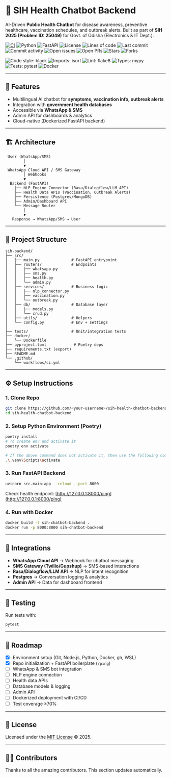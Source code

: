 # 📖 SIH Health Chatbot Backend

AI-Driven **Public Health Chatbot** for disease awareness, preventive healthcare, vaccination schedules, and outbreak alerts. Built as part of **SIH 2025 (Problem ID: 25049)** for Govt. of Odisha (Electronics & IT Dept.).

<div align="left">

[![CI](https://github.com/UTTAM-VAGHASIA/sih-health-chatbot-backend/actions/workflows/ci.yml/badge.svg?branch=main)](https://github.com/UTTAM-VAGHASIA/sih-health-chatbot-backend/actions/workflows/ci.yml)
![Python](https://img.shields.io/badge/python-3.13-blue)
![FastAPI](https://img.shields.io/badge/FastAPI-0.116-green)
![License](https://img.shields.io/github/license/UTTAM-VAGHASIA/sih-health-chatbot-backend)
![Lines of code](https://img.shields.io/tokei/lines/github/UTTAM-VAGHASIA/sih-health-chatbot-backend)
![Last commit](https://img.shields.io/github/last-commit/UTTAM-VAGHASIA/sih-health-chatbot-backend)
![Commit activity](https://img.shields.io/github/commit-activity/m/UTTAM-VAGHASIA/sih-health-chatbot-backend)
![Open issues](https://img.shields.io/github/issues/UTTAM-VAGHASIA/sih-health-chatbot-backend)
![Open PRs](https://img.shields.io/github/issues-pr/UTTAM-VAGHASIA/sih-health-chatbot-backend)
![Stars](https://img.shields.io/github/stars/UTTAM-VAGHASIA/sih-health-chatbot-backend)
![Forks](https://img.shields.io/github/forks/UTTAM-VAGHASIA/sih-health-chatbot-backend)

<!-- Code quality & tooling -->
![Code style: black](https://img.shields.io/badge/code%20style-black-000000)
![Imports: isort](https://img.shields.io/badge/imports-isort-ef8336)
![Lint: flake8](https://img.shields.io/badge/lint-flake8-007EC6)
![Types: mypy](https://img.shields.io/badge/types-mypy-2A6DB2)
![Tests: pytest](https://img.shields.io/badge/tests-pytest-0A9EDC)
![Docker](https://img.shields.io/badge/docker-ready-2496ED)

</div>

---

## 🚀 Features

* Multilingual AI chatbot for **symptoms, vaccination info, outbreak alerts**
* Integration with **government health databases**
* Accessible via **WhatsApp & SMS**
* Admin API for dashboards & analytics
* Cloud-native (Dockerized FastAPI backend)

---

## 🏗️ Architecture

```
 User (WhatsApp/SMS)
        │
        ▼
 WhatsApp Cloud API / SMS Gateway
        │ Webhooks
        ▼
  Backend (FastAPI)
    ├── NLP Engine Connector (Rasa/Dialogflow/LLM API)
    ├── Health Data APIs (Vaccination, Outbreak Alerts)
    ├── Persistence (Postgres/MongoDB)
    ├── Admin/Dashboard API
    └── Message Router
        │
        ▼
   Response → WhatsApp/SMS → User
```

---

## 📂 Project Structure

```
sih-backend/
├── src/
│   ├── main.py              # FastAPI entrypoint
│   ├── routers/             # Endpoints
│   │   ├── whatsapp.py
│   │   ├── sms.py
│   │   ├── health.py
│   │   └── admin.py
│   ├── services/            # Business logic
│   │   ├── nlp_connector.py
│   │   ├── vaccination.py
│   │   └── outbreak.py
│   ├── db/                  # Database layer
│   │   ├── models.py
│   │   └── crud.py
│   ├── utils/               # Helpers
│   └── config.py            # Env + settings
│
├── tests/                   # Unit/integration tests
├── docker/
│   └── Dockerfile
├── pyproject.toml            # Poetry deps
├── requirements.txt (export)
├── README.md
└── .github/
    └── workflows/ci.yml
```

---

## ⚙️ Setup Instructions

### 1. Clone Repo

```bash
git clone https://github.com/<your-username>/sih-health-chatbot-backend.git
cd sih-health-chatbot-backend
```

### 2. Setup Python Environment (Poetry)

```bash
poetry install
# To create env and activate it
poetry env activate

# If the above command does not activate it, then use the following command to activate venv
.\.venv\Scripts\activate
```

### 3. Run FastAPI Backend

```bash
uvicorn src.main:app --reload --port 8000
```

Check health endpoint: [http://127.0.0.1:8000/ping](http://127.0.0.1:8000/ping)

### 4. Run with Docker

```bash
docker build -t sih-chatbot-backend .
docker run -p 8000:8000 sih-chatbot-backend
```

---

## 🔌 Integrations

* **WhatsApp Cloud API** → Webhook for chatbot messaging
* **SMS Gateway (Twilio/Gupshup)** → SMS-based interactions
* **Rasa/Dialogflow/LLM API** → NLP for intent recognition
* **Postgres** → Conversation logging & analytics
* **Admin API** → Data for dashboard frontend

---

## 🧪 Testing

Run tests with:

```bash
pytest
```

---

## 🚧 Roadmap

* [x] Environment setup (Git, Node.js, Python, Docker, gh, WSL)
* [x] Repo initialization + FastAPI boilerplate (`/ping`)
* [ ] WhatsApp & SMS bot integration
* [ ] NLP engine connection
* [ ] Health data APIs
* [ ] Database models & logging
* [ ] Admin API
* [ ] Dockerized deployment with CI/CD
* [ ] Test coverage ≥70%

---

## 📜 License

Licensed under the [MIT License](./LICENSE) © 2025.

---

## 👨‍💻 Contributors

Thanks to all the amazing contributors. This section updates automatically.

<!-- contributors:start -->
<!-- contributors:end -->

